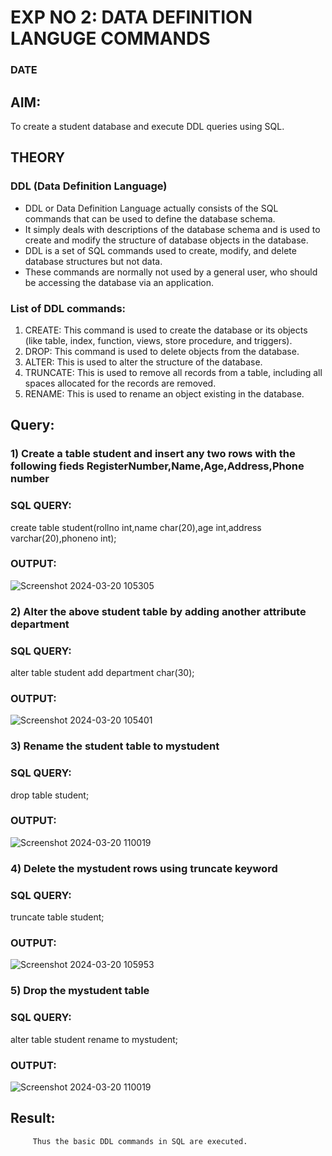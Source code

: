 # EXP NO 2: DATA DEFINITION LANGUGE COMMANDS 
### DATE
## AIM:
To create a student database and execute DDL queries using SQL.


## THEORY
### DDL (Data Definition Language)

* DDL or Data Definition Language actually consists of the SQL commands that can be used to define the database schema.
* It simply deals with descriptions of the database schema and is used to create and modify the structure of database objects in the database.
* DDL is a set of SQL commands used to create, modify, and delete database structures but not data.
* These commands are normally not used by a general user, who should be accessing the database via an application.

 
### List of DDL commands: 
1. CREATE: This command is used to create the database or its objects (like table, index, function, views, store procedure, and triggers).
2. DROP: This command is used to delete objects from the database.
3. ALTER: This is used to alter the structure of the database.
4. TRUNCATE: This is used to remove all records from a table, including all spaces allocated for the records are removed.
5. RENAME: This is used to rename an object existing in the database.

## Query:


### 1) Create a table student  and insert any two rows with the following fieds RegisterNumber,Name,Age,Address,Phone number

### SQL QUERY:
 create table student(rollno int,name char(20),age int,address varchar(20),phoneno int);


### OUTPUT:
   ![Screenshot 2024-03-20 105305](https://github.com/nandhu6523/DBMS/assets/123856724/32f888d5-6f11-4374-8338-e319ef933b97)


### 2) Alter the above student table by adding another attribute department

### SQL QUERY: 

alter table student add department char(30);

### OUTPUT:
  ![Screenshot 2024-03-20 105401](https://github.com/nandhu6523/DBMS/assets/123856724/84a2b844-6df6-41a3-a129-f1f847cae16a)


### 3) Rename the student table to mystudent

### SQL QUERY:
drop table student;



### OUTPUT:
![Screenshot 2024-03-20 110019](https://github.com/nandhu6523/DBMS/assets/123856724/3472d823-ecc5-4ae3-ab58-042383240764)




### 4) Delete the mystudent rows using truncate keyword

### SQL QUERY: 
truncate table student;


### OUTPUT:

![Screenshot 2024-03-20 105953](https://github.com/nandhu6523/DBMS/assets/123856724/2bfe15d5-6ed6-4e49-b474-abbb6c7a8e4f)


### 5) Drop the mystudent table
 
### SQL QUERY: 
alter table student rename to mystudent;


### OUTPUT:

 ![Screenshot 2024-03-20 110019](https://github.com/nandhu6523/DBMS/assets/123856724/2743f080-5336-4a12-9ce7-1267fed478de)









## Result:
         Thus the basic DDL commands in SQL are executed. 


